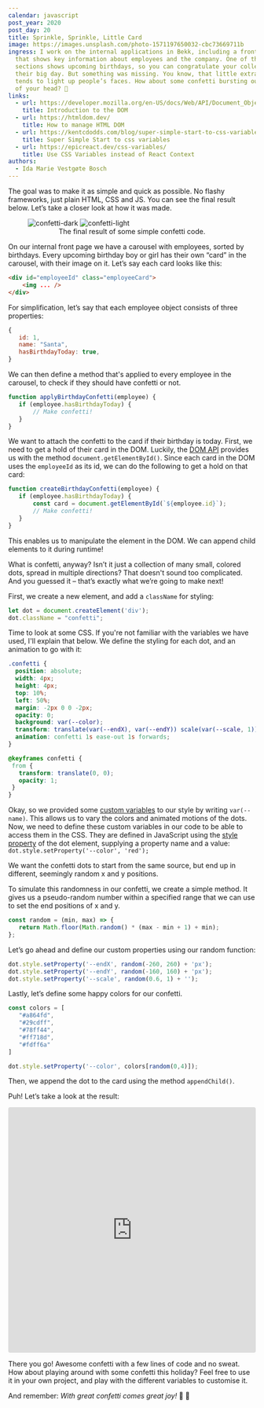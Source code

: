 ```yaml
---
calendar: javascript
post_year: 2020
post_day: 20
title: Sprinkle, Sprinkle, Little Card
image: https://images.unsplash.com/photo-1571197650032-cbc73669711b
ingress: I work on the internal applications in Bekk, including a front page
  that shows key information about employees and the company. One of the
  sections shows upcoming birthdays, so you can congratulate your colleagues on
  their big day. But something was missing. You know, that little extra that
  tends to light up people’s faces. How about some confetti bursting out the top
  of your head? 🎉
links:
  - url: https://developer.mozilla.org/en-US/docs/Web/API/Document_Object_Model/Introduction
    title: Introduction to the DOM
  - url: https://htmldom.dev/
    title: How to manage HTML DOM
  - url: https://kentcdodds.com/blog/super-simple-start-to-css-variables
    title: Super Simple Start to css variables
  - url: https://epicreact.dev/css-variables/
    title: Use CSS Variables instead of React Context
authors:
  - Ida Marie Vestgøte Bosch
---
```

The goal was to make it as simple and quick as possible. No flashy frameworks, just plain HTML, CSS and JS. You can see the final result below. Let’s take a closer look at how it was made.

<figure>
<img class="dark-theme-image" src="https://i.ibb.co/gycYDN9/confetti-dark.gif?h=200&fit=crop&crop=edges" alt="confetti-dark" border="0">
<img class="light-theme-image" src="https://i.ibb.co/6XTTtRd/confetti-light.gif?h=200&fit=crop&crop=edges" alt="confetti-light" border="0">
<figcaption style="text-align: center;">The final result of some simple confetti code.</figcaption>
</figure>

On our internal front page we have a carousel with employees, sorted by birthdays. Every upcoming birthday boy or girl has their own “card” in the carousel, with their image on it. Let’s say each card looks like this:

```html
<div id="employeeId" class="employeeCard">
    <img ... />
</div>
```

For simplification, let’s say that each employee object consists of three properties:

```javascript 
{
   id: 1,
   name: "Santa",
   hasBirthdayToday: true,
}
```

We can then define a method that's applied to every employee in the carousel, to check if they should have confetti or not.

```javascript
function applyBirthdayConfetti(employee) {
   if (employee.hasBirthdayToday) {
       // Make confetti!
   }
}
```

We want to attach the confetti to the card if their birthday is today. First, we need to get a hold of their card in the DOM. Luckily, the [DOM API](https://developer.mozilla.org/en-US/docs/Web/API/Document_Object_Model) provides us with the method `document.getElementById()`. Since each card in the DOM uses the `employeeId` as its id, we can do the following to get a hold on that card:

```javascript
function createBirthdayConfetti(employee) {
   if (employee.hasBirthdayToday) {
       const card = document.getElementById(`${employee.id}`);
       // Make confetti!
   }
}
```

This enables us to manipulate the element in the DOM. We can append child elements to it during runtime!

What is confetti, anyway? Isn’t it just a collection of many small, colored dots, spread in multiple directions? That doesn't sound too complicated. And you guessed it – that’s exactly what we’re going to make next!

First, we create a new element, and add a `className` for styling:

```javascript
let dot = document.createElement('div');
dot.className = "confetti";
```

Time to look at some CSS. If you're not familiar with the variables we have used,  I'll explain that below. We define the styling for each dot, and an animation to go with it:

```css
.confetti {
  position: absolute;
  width: 4px;
  height: 4px;
  top: 10%;
  left: 50%;
  margin: -2px 0 0 -2px;
  opacity: 0;
  background: var(--color);
  transform: translate(var(--endX), var(--endY)) scale(var(--scale, 1));
  animation: confetti 1s ease-out 1s forwards;
}

@keyframes confetti {
 from {
   transform: translate(0, 0);
   opacity: 1;
 }
}
```

Okay, so we provided some [custom variables](https://developer.mozilla.org/en-US/docs/Web/CSS/Using_CSS_custom_properties) to our style by writing `var(--name)`. This allows us to vary the colors and animated motions of the dots. Now, we need to define these custom variables in our code to be able to access them in the CSS. They are defined in JavaScript using the [style property](https://developer.mozilla.org/en-US/docs/Web/API/CSSStyleDeclaration) of the dot element, supplying a property name and a value: `dot.style.setProperty('--color', 'red');`

We want the confetti dots to start from the same source, but end up in different, seemingly random x and y positions.

To simulate this randomness in our confetti, we create a simple method. It gives us a pseudo-random number within a specified range that we can use to set the end positions of x and y.

```javascript
const random = (min, max) => {
   return Math.floor(Math.random() * (max - min + 1) + min);
};
```

Let’s go ahead and define our custom properties using our random function:

```javascript
dot.style.setProperty('--endX', random(-260, 260) + 'px');
dot.style.setProperty('--endY', random(-160, 160) + 'px');
dot.style.setProperty('--scale', random(0.6, 1) + '');
```

Lastly, let’s define some happy colors for our confetti.

```javascript
const colors = [
   "#a864fd",
   "#29cdff",
   "#78ff44",
   "#ff718d",
   "#fdff6a"
]
```

```javascript
dot.style.setProperty('--color', colors[random(0,4)]);
```

Then, we append the dot to the card using the method `appendChild()`.

Puh! Let’s take a look at the result:

<iframe src="https://codesandbox.io/embed/birthday-confetti-v56n0?fontsize=14&hidenavigation=1&theme=dark"
     style="width:100%; height:500px; border:0; border-radius: 4px; overflow:hidden;"
     title="birthday-confetti"
     allow="accelerometer; ambient-light-sensor; camera; encrypted-media; geolocation; gyroscope; hid; microphone; midi; payment; usb; vr; xr-spatial-tracking"
     sandbox="allow-forms allow-modals allow-popups allow-presentation allow-same-origin allow-scripts"
   ></iframe>

There you go! Awesome confetti with a few lines of code and no sweat. How about playing around with some confetti this holiday? Feel free to use it in your own project, and play with the different variables to customise it.

And remember: _With great confetti comes great joy!_ :tada: :star_struck:
